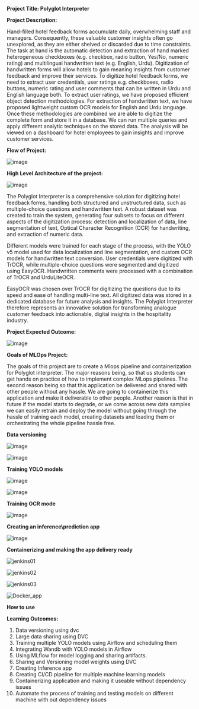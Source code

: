**Project Title: Polyglot Interpreter**

**Project Description:**

Hand-filled hotel feedback forms accumulate daily, overwhelming staff and managers. Consequently, these valuable customer insights often go unexplored, as they are either shelved or discarded due to time constraints. The task at hand is the automatic detection and extraction of hand marked heterogeneous checkboxes (e.g. checkbox, radio button, Yes/No, numeric rating) and multilingual handwritten text (e.g. English, Urdu). Digitization of handwritten forms will allow hotels to gain meaning insights from customer feedback and improve their services. 
To digitize hotel feedback forms, we need to extract user credentials, user ratings e.g. checkboxes, radio buttons, numeric rating and user comments that can be written in Urdu and English language both. To extract user ratings, we have proposed efficient object detection methodologies. For extraction of handwritten text, we have proposed lightweight custom OCR models for English and Urdu language. 
Once these methodologies are combined we are able to digitize the complete form and store it in a database. We can run multiple queries and apply different analytic techniques on the stored data. The analysis will be viewed on a dashboard for hotel employees to gain insights and improve customer services.  

**Flow of Project:**

![image](https://github.com/abdullah1772/MLOps_Project/assets/88187437/cd480564-df15-4107-847e-397f8c5a6243)


**High Level Architecture of the project:**

![image](https://github.com/abdullah1772/MLOps_Project/assets/88187437/16a4a472-3a92-4c7f-b8ef-7cb3a66c1116)


The Polyglot Interpreter is a comprehensive solution for digitizing hotel feedback forms, handling both structured and unstructured data, such as multiple-choice questions and handwritten text. A robust dataset was created to train the system, generating four subsets to focus on different aspects of the digitization process: detection and localization of data, line segmentation of text, Optical Character Recognition (OCR) for handwriting, and extraction of numeric data.

Different models were trained for each stage of the process, with the YOLO v5 model used for data localization and line segmentation, and custom OCR models for handwritten text conversion. User credentials were digitized with TrOCR, while multiple-choice questions were segmented and digitized using EasyOCR. Handwritten comments were processed with a combination of TrOCR and UrduLiteOCR.

EasyOCR was chosen over TrOCR for digitizing the questions due to its speed and ease of handling multi-line text. All digitized data was stored in a dedicated database for future analysis and insights. The Polyglot Interpreter therefore represents an innovative solution for transforming analogue customer feedback into actionable, digital insights in the hospitality industry.


**Project Expected Outcome:**

![image](https://github.com/abdullah1772/MLOps_Project/assets/88187437/aadf0843-7c0b-4412-8fe8-4445051c0feb)


**Goals of MLOps Project:**


The goals of this project are to create a Mlops pipeline and containerization for Polyglot interpreter. The major reasons being, so that us students can get hands on practice of how to implement complex MLops pipelines. The second reason being so that this application be delivered and shared with other people without any hassle. We are going to containerize this application and make it deliverable to other people. Another reason is that in future if the model starts to degrade, or we come across new data samples we can easily retrain and deploy the model without going through the hassle of training each model, creating datasets and loading them or orchestrating the whole pipeline hassle free. 


**Data versioning**

![image](https://github.com/abdullah1772/MLOps_Project/assets/88187437/95c3934a-de9f-4794-a5f6-d9746170ef5b)

![image](https://github.com/abdullah1772/MLOps_Project/assets/88187437/550bbe96-882a-4b4b-94fb-453760b58745)


**Training YOLO models**

![image](https://github.com/abdullah1772/MLOps_Project/assets/88187437/784d4f79-4b2e-4391-8580-cea0ead4ece4)


![image](https://github.com/abdullah1772/MLOps_Project/assets/88187437/918274bd-ef60-492e-b9ce-ed93e9214a44)


**Training OCR mode**

![image](https://github.com/abdullah1772/MLOps_Project/assets/88187437/0dfb4ba1-603f-4425-923d-719eccd01b91)


**Creating an inference\prediction app**

![image](https://github.com/abdullah1772/MLOps_Project/assets/88187437/cd1d8c14-987f-4a4d-afdd-85689a07f885)


**Containerizing and making the app delivery ready**

![jenkins01](https://github.com/abdullah1772/MLOps_Project/assets/88187437/c4c38121-aed8-48cf-a1b7-bd60289c2885)


![jenkins02](https://github.com/abdullah1772/MLOps_Project/assets/88187437/2c015f74-7a70-4b39-9078-47ed650f60f6)


![jenkins03](https://github.com/abdullah1772/MLOps_Project/assets/88187437/f6824b80-112f-4832-840d-0ee9188c0194)


![Docker_app](https://github.com/abdullah1772/MLOps_Project/assets/88187437/546a1b68-edf0-4263-b977-5068f8947bbb)



**How to use**





**Learning Outcomes:**
1.	Data versioning using dvc
2.	Large data sharing using DVC
3.	Training multiple YOLO models using Airflow and scheduling them
4.	Integrating Wandb with YOLO models in Airflow
5.	Using MLflow for model logging and sharing artifacts.
6.	Sharing and Versioning model weights using DVC
7.	Creating Inference app 
8.	Creating CI/CD pipeline for multiple machine learning models
9.	Containerizing application and making it useable without dependency issues
10.	Automate the process of training and testing models on different machine with out dependency issues 



